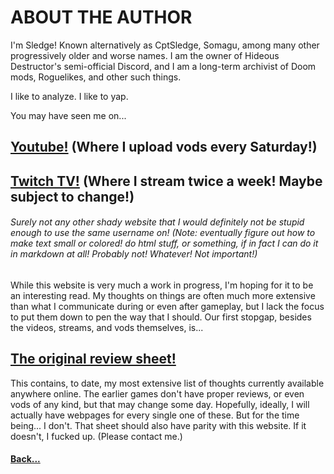# ABOUT THE AUTHOR


I'm Sledge! Known alternatively as CptSledge, Somagu, among many other progressively older and worse names. I am the owner of Hideous Destructor's semi-official Discord, and I am a long-term archivist of Doom mods, Roguelikes, and other such things. 

I like to analyze. I like to yap. 

You may have seen me on...

## [Youtube!](https://www.youtube.com/@CptSledge) (Where I upload vods every Saturday!)

## [Twitch TV!](https://www.twitch.tv/cptsledge) (Where I stream twice a week! Maybe subject to change!)

###### Surely not any other shady website that I would definitely not be stupid enough to use the same username on! (Note: eventually figure out how to make text small or colored! do html stuff, or something, if in fact I can do it in markdown at all! Probably not! Whatever! Not important!)

While this website is very much a work in progress, I'm hoping for it to be an interesting read. My thoughts on things are often much more extensive than what I communicate during or even after gameplay, but I lack the focus to put them down to pen the way that I should. Our first stopgap, besides the videos, streams, and vods themselves, is...

## [The original review sheet!](games/fps/fps-friday.md)

This contains, to date, my most extensive list of thoughts currently available anywhere online. The earlier games don't have proper reviews, or even vods of any kind, but that may change some day. Hopefully, ideally, I will actually have webpages for every single one of these. But for the time being... I don't. That sheet should also have parity with this website. If it doesn't, I fucked up. (Please contact me.)

#### [Back...](index.md)
